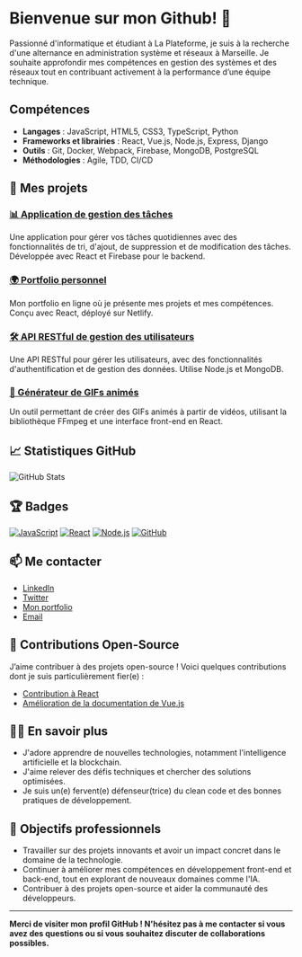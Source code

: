 # Bienvenue sur mon Github! 👋

Passionné d'informatique et étudiant à La Plateforme, je suis à la recherche d'une alternance en administration système et réseaux à Marseille. Je souhaite approfondir mes compétences en gestion des systèmes et des réseaux tout en contribuant activement à la performance d’une équipe technique.
## Compétences
- **Langages** : JavaScript, HTML5, CSS3, TypeScript, Python
- **Frameworks et librairies** : React, Vue.js, Node.js, Express, Django
- **Outils** : Git, Docker, Webpack, Firebase, MongoDB, PostgreSQL
- **Méthodologies** : Agile, TDD, CI/CD

## 🚀 Mes projets

### [📊 Application de gestion des tâches](https://github.com/votreutilisateur/todolist)
Une application pour gérer vos tâches quotidiennes avec des fonctionnalités de tri, d'ajout, de suppression et de modification des tâches. Développée avec React et Firebase pour le backend.

### [🌍 Portfolio personnel](https://github.com/votreutilisateur/portfolio)
Mon portfolio en ligne où je présente mes projets et mes compétences. Conçu avec React, déployé sur Netlify.

### [🛠️ API RESTful de gestion des utilisateurs](https://github.com/votreutilisateur/user-api)
Une API RESTful pour gérer les utilisateurs, avec des fonctionnalités d'authentification et de gestion des données. Utilise Node.js et MongoDB.

### [🎨 Générateur de GIFs animés](https://github.com/votreutilisateur/gif-generator)
Un outil permettant de créer des GIFs animés à partir de vidéos, utilisant la bibliothèque FFmpeg et une interface front-end en React.

## 📈 Statistiques GitHub

![GitHub Stats](https://github-readme-stats.vercel.app/api?username=votreutilisateur&show_icons=true&hide_title=true&hide=prs&count_private=true&theme=radical)

## 🏆 Badges

[![JavaScript](https://img.shields.io/badge/-JavaScript-yellow)](https://www.javascript.com)
[![React](https://img.shields.io/badge/-React-blue)](https://reactjs.org)
[![Node.js](https://img.shields.io/badge/-Node.js-green)](https://nodejs.org)
[![GitHub](https://img.shields.io/badge/-GitHub-black)](https://github.com)

## 📫 Me contacter

- [LinkedIn](https://www.linkedin.com/in/votreprofil)
- [Twitter](https://twitter.com/votreprofil)
- [Mon portfolio](https://www.votreportfolio.com)
- [Email](mailto:votre.email@example.com)

## 📣 Contributions Open-Source

J’aime contribuer à des projets open-source ! Voici quelques contributions dont je suis particulièrement fier(e) :

- [Contribution à React](https://github.com/facebook/react/pull/xxxx)
- [Amélioration de la documentation de Vue.js](https://github.com/vuejs/vue/pull/xxxx)

## 👨‍💻 En savoir plus

- J'adore apprendre de nouvelles technologies, notamment l'intelligence artificielle et la blockchain.
- J'aime relever des défis techniques et chercher des solutions optimisées.
- Je suis un(e) fervent(e) défenseur(trice) du clean code et des bonnes pratiques de développement.

## 🎯 Objectifs professionnels

- Travailler sur des projets innovants et avoir un impact concret dans le domaine de la technologie.
- Continuer à améliorer mes compétences en développement front-end et back-end, tout en explorant de nouveaux domaines comme l'IA.
- Contribuer à des projets open-source et aider la communauté des développeurs.

---

**Merci de visiter mon profil GitHub ! N'hésitez pas à me contacter si vous avez des questions ou si vous souhaitez discuter de collaborations possibles.**


